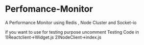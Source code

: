# Perfomance-Monitor
A Performance Monitor using Redis , Node Cluster and Socket-io

if you want to use for testing purpose uncomment Testing Code in
1)Reactclient->Widget.js
2)NodeClient->index.js 
 
